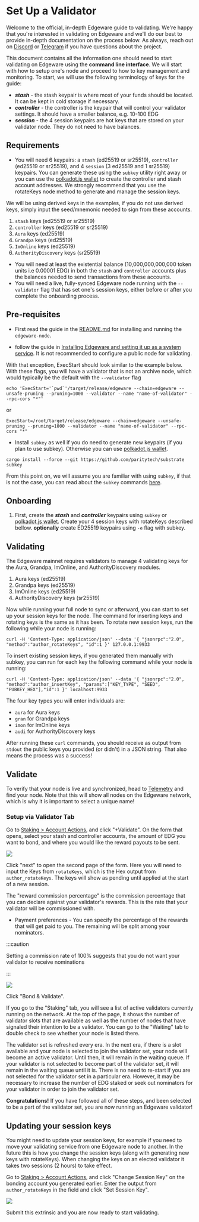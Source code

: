 # Set Up a Validator

Welcome to the official, in-depth Edgeware guide to validating. We're happy that you're interested in validating on Edgeware and we'll do our best to provide in-depth documentation on the process below. As always, reach out on [Discord](https://discord.gg/mYk543EXBV) or [Telegram](https://t.me/heyedgeware) if you have questions about the project.

This document contains all the information one should need to start validating on Edgeware using the **command line interface**. We will start with how to setup one's node and proceed to how to key management and monitoring. To start, we will use the following terminology of keys for the guide:

- _**stash**_ - the stash keypair is where most of your funds should be located. It can be kept in cold storage if necessary.
- _**controller**_ - the controller is the keypair that will control your validator settings. It should have a smaller balance, e.g. 10-100 EDG
- _**session**_ - the 4 session keypairs are hot keys that are stored on your validator node. They do not need to have balances.

## Requirements

- You will need 6 keypairs: a `stash` \(ed25519 or sr25519\), `controller` \(ed25519 or sr25519\), and 4 `session` \(3 ed25519 and 1 sr25519\) keypairs. You can generate these using the `subkey` utility right away or you can use the [polkadot.js wallet](https://polkadot.js.org/extension/) to create the controller and stash account addresses. We strongly recommend that you use the rotateKeys node method to generate and manage the session keys.

We will be using derived keys in the examples, if you do not use derived keys, simply input the seed/mnemonic needed to sign from these accounts.

1. `stash` keys \(ed25519 or sr25519\)
2. `controller` keys \(ed25519 or sr25519\)
3. `Aura` keys \(ed25519\)
4. `Grandpa` keys \(ed25519\)
5. `ImOnline` keys \(ed25519\)
6. `AuthorityDiscovery` keys \(sr25519\)

- You will need at least the existential balance \(10,000,000,000,000 token units i.e 0.00001 EDG\) in both the `stash` and `controller` accounts plus the balances needed to send transactions from these accounts.
- You will need a live, fully-synced Edgeware node running with the `--validator` flag that has set one's session keys, either before or after you complete the onboarding process.

## Pre-requisites

- First read the guide in the [README.md](https://github.com/edgeware-network/edgeware-node/blob/master/README.md) for installing and running the `edgeware-node`.

- follow the guide in [Installing Edgeware and setting it up as a system service](/quickstart/set-up-a-full-node#1-installing-edgeware-and-setting-it-up-as-a-system-service). It is not recommended to configure a public node for validating.

With that exception, ExecStart should look similar to the example below. With these flags, you will have a validator that is not an archive node, which would typically be the default with the `--validator` flag

```text
echo 'ExecStart='`pwd`'/target/release/edgeware --chain=edgeware --unsafe-pruning --pruning=1000 --validator --name "name-of-validator" --rpc-cors "*"'
```

or

```text
ExecStart=/root/target/release/edgeware --chain=edgeware --unsafe-pruning --pruning=1000 --validator --name "name-of-validator" --rpc-cors "*"
```

- Install `subkey` as well if you do need to generate new keypairs (if you plan to use subkey). Otherwise you can use [polkadot.js wallet](https://polkadot.js.org/extension/).

```text
cargo install --force --git https://github.com/paritytech/substrate subkey
```

From this point on, we will assume you are familiar with using `subkey`, if that is not the case, you can read about the `subkey` commands [here](https://github.com/paritytech/substrate/blob/master/bin/utils/subkey/README.md).

## Onboarding

1. First, create the _**stash**_ and _**controller**_ keypairs using `subkey` or [polkadot.js wallet](https://polkadot.js.org/extension/). Create your 4 session keys with rotateKeys described bellow. **optionally** create ED25519 keypairs using `-e` flag with subkey.

## Validating

The Edgeware mainnet requires validators to manage 4 validating keys for the Aura, Grandpa, ImOnline, and AuthorityDiscovery modules.

1. Aura keys \(ed25519\)
2. Grandpa keys \(ed25519\)
3. ImOnline keys \(ed25519\)
4. AuthorityDiscovery keys \(sr25519\)

Now while running your full node to sync or afterward, you can start to set up your session keys for the node. The command for inserting keys and rotating keys is the same as it has been. To rotate new session keys, run the following while your node is running:

```text
curl -H 'Content-Type: application/json' --data '{ "jsonrpc":"2.0", "method":"author_rotateKeys", "id":1 }' 127.0.0.1:9933
```

To insert existing session keys, if you generated them manually with subkey, you can run for each key the following command while your node is running:

```text
curl -H 'Content-Type: application/json' --data '{ "jsonrpc":"2.0", "method":"author_insertKey", "params":["KEY_TYPE", "SEED", "PUBKEY_HEX"],"id":1 }' localhost:9933
```

The four key types you will enter individuals are:

- `aura` for Aura keys
- `gran` for Grandpa keys
- `imon` for ImOnline keys
- `audi` for AuthorityDiscovery keys

After running these `curl` commands, you should receive as output from `stdout` the public keys you provided \(or didn't\) in a JSON string. That also means the process was a success!

## Validate

To verify that your node is live and synchronized, head to [Telemetry](https://telemetry.polkadot.io/#list/0x742a2ca70c2fda6cee4f8df98d64c4c670a052d9568058982dad9d5a7a135c5b) and find your node. Note that this will show all nodes on the Edgeware network, which is why it is important to select a unique name!

### Setup via Validator Tab

Go to [Staking > Account Actions](https://www.edgeware.app/#/staking/actions), and click "+Validate". On the form that opens, select your stash and controller accounts, the amount of EDG you want to bond, and where you would like the reward payouts to be sent.

![](/img/polkadot-dashboard-validate-1.png)

Click "next" to open the second page of the form. Here you will need to input the Keys from `rotateKeys`, which is the Hex output from `author_rotateKeys`. The keys will show as pending until applied at the start of a new session.

The "reward commission percentage" is the commission percentage that you can declare against your validator's rewards. This is the rate that your validator will be commissioned with.

- Payment preferences - You can specify the percentage of the rewards that will get paid to you. The remaining will be split among your nominators.

:::caution

Setting a commission rate of 100% suggests that you do not want your validator to receive nominations

:::

![](/img/polkadot-dashboard-validate-2-edited.png)

Click "Bond & Validate".

If you go to the "Staking" tab, you will see a list of active validators currently running on the network. At the top of the page, it shows the number of validator slots that are available as well as the number of nodes that have signaled their intention to be a validator. You can go to the "Waiting" tab to double check to see whether your node is listed there.

The validator set is refreshed every era. In the next era, if there is a slot available and your node is selected to join the validator set, your node will become an active validator. Until then, it will remain in the waiting queue. If your validator is not selected to become part of the validator set, it will remain in the waiting queue until it is. There is no need to re-start if you are not selected for the validator set in a particular era. However, it may be necessary to increase the number of EDG staked or seek out nominators for your validator in order to join the validator set.

**Congratulations!** If you have followed all of these steps, and been selected to be a part of the validator set, you are now running an Edgeware validator!

## Updating your session keys

You might need to update your session keys, for example if you need to move your validating service from one Edgeware node to another. In the future this is how you change the session keys (along with generating new keys with rotateKeys). When changing the keys on an elected validator it takes two sessions (2 hours) to take effect.

Go to [Staking > Account Actions](https://www.edgeware.app/#/staking/actions), and click "Change Session Key" on the bonding account you generated earlier. Enter the output from `author_rotateKeys` in the field and click "Set Session Key".

![](/img/set-session-key-2-408efe22daa8d6533715987a1099828a.png)

Submit this extrinsic and you are now ready to start validating.
